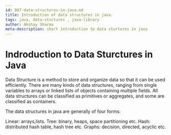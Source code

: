 ```yaml
---
id: 007-data-structures-in-java.md
title: Introduction of data structures in java.
tags: java, data-stuctures , java-library
author: Akshay Sharma
meta-description: short introduction to data sturtures in java
---
```


# Indroduction to Data Sturctures in Java

Data Structure is a method to store and organize data so that it can be used efficiently.
There are many kinds of data structures, ranging from single variables to arrays or linked lists of objects containing multiple fields. All data structures can be classified as primitives or aggregates, and some are classified as containers.

The data structures in java are generally of four forms:

Linear: arrays,lists.
Tree: binary, heaps, space partitioning etc.
Hash: distributed hash table, hash tree etc.
Graphs: decision, directed, acyclic etc.




